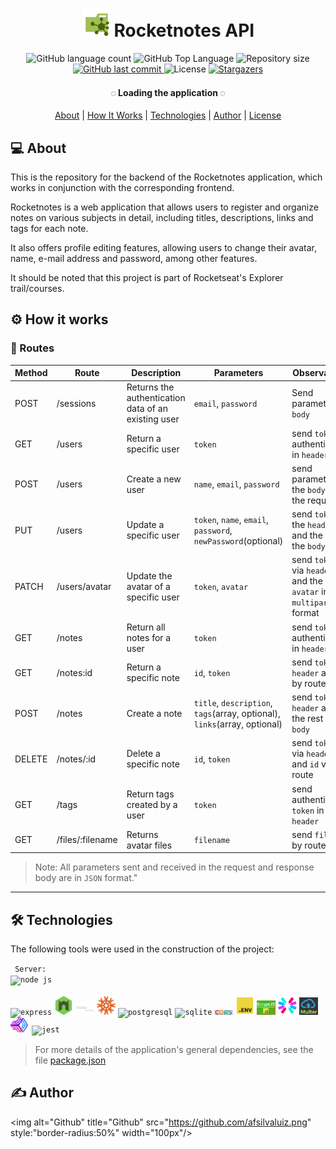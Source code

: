 <h1 align="center">
    <img src=".github/api.svg" title="Rocketnotes" alt="" width="45px" />   
    Rocketnotes API
</h1>

<p align="center">
  <img alt="GitHub language count" src="https://img.shields.io/github/languages/count/afsilvaluiz/rocketnotes-backend">

  <img alt="GitHub Top Language" src="https://img.shields.io/github/languages/top/afsilvaluiz/rocketnotes-backend" />

  <img alt="Repository size" src="https://img.shields.io/github/repo-size/afsilvaluiz/rocketnotes-backend">
  
  <a href="https://github.com/afsilvaluiz/rocketnotes-backend/commits/master">
    <img alt="GitHub last commit" src="https://img.shields.io/github/last-commit/afsilvaluiz/rocketnotes-backend">
  </a>
 
  <img alt="License" src="https://img.shields.io/github/license/afsilvaluiz/rocketnotes-backend">

   <a href="https://github.com/afsilvaluiz/rocketnotes-backend/stargazers">
    <img alt="Stargazers" src="https://img.shields.io/github/stars/afsilvaluiz/rocketnotes-backend?style=social">
  </a>
</p>

<h4 align="center"> 
	◌ Loading the application ◌
</h4>

<p align="center">
 <a href="#-about">About</a> |
 <a href="#-how-it-works">How It Works</a> | 
 <a href="#-technologies">Technologies</a> | 
 <a href="#-author">Author</a> | 
 <a href="#-license">License</a>
</p>

## 💻 About

This is the repository for the backend of the Rocketnotes application, which works in conjunction with the corresponding frontend.

Rocketnotes is a web application that allows users to register and organize notes on various subjects in detail, including titles, descriptions, links and tags for each note. 

It also offers profile editing features, allowing users to change their avatar, name, e-mail address and password, among other features. 

It should be noted that this project is part of Rocketseat's Explorer trail/courses. 

## ⚙️ How it works


###  🔀 Routes


| Method | Route	| Description	| Parameters | Observations |
| --- | --- | --- | --- | --- |
| POST | /sessions | Returns the authentication data of an existing user | `email`, `password` | Send parameters in `body` | 
| GET	| /users	| Return a specific user	| `token` |	send `token` de authentication in `header` |
| POST | /users | Create a new user | `name`, `email`, `password` | send parameters in the `body` of the request |
| PUT | /users | Update a specific user | `token`, `name`, `email`, `password`, `newPassword`(optional) | send `token` in the `header` and the rest in the `body` |
| PATCH | /users/avatar | Update the avatar of a specific user | `token`, `avatar` | send `token` via `header` and the `avatar` in `multipart` format |
| GET | /notes | Return all notes for a user | `token` | send `token` authentication in `header` |
| GET | /notes:id | Return a specific note | `id`, `token` | send `token` by `header` and `id` by route |
| POST | /notes | Create a note | `title`, `description`, `tags`(array, optional), `links`(array, optional) | send `token` by `header` and the rest in `body` |
| DELETE | /notes/:id | Delete a specific note | `id`, `token` | send `token` via `header` and `id` via route |
| GET | /tags | Return tags created by a user | `token` | send authentication `token` in `header` |
| GET | /files/:filename | Returns avatar files | `filename` | send `filename` by route |

> Note: All parameters sent and received in the request and response body are in `JSON` format."
---

## 🛠 Technologies

The following tools were used in the construction of the project:

<code> <span>Server:</span> <img title="NodeJS" alt="node js" width="30px" src="https://cdn.jsdelivr.net/gh/devicons/devicon/icons/nodejs/nodejs-original.svg" /></code><br></br>
<code><img title="Express" alt="express" width="30px" src="https://skillicons.dev/icons?i=express" /></code>
<code><img title="Nodemon" alt="nodemon" width="30px" src=".github/nodemon.svg" /></code>
<code><img title="Express-async-error" alt="expresserror" width="30px" src=".github/expresserror.svg" /></code>
<code><img title="Knex" alt="knex" width="30px" src=".github/knex.svg" /></code>
<code><img title="PostgreSQL" alt="postgresql" width="30px" src="https://cdn.jsdelivr.net/gh/devicons/devicon/icons/postgresql/postgresql-original.svg" /></code>
<code><img title="SQLite" alt="sqlite" width="30px" src="https://cdn.jsdelivr.net/gh/devicons/devicon/icons/sqlite/sqlite-original.svg" /></code>
<code><img title="Cors" alt="cors" width="30px" src=".github/CORS.svg" /></code>
<code><img title="Dotenv" alt="dotenv" width="30px" src=".github/dotenv.svg" /></code>
<code><img title="BcryptJS" alt="bcryptjs" width="30px" src=".github/bcryptjs.svg" /></code>
<code><img title="JWT" alt="jwt" width="30px" src=".github/jwt.svg" /></code>
<code><img title="Multer" alt="multer" width="30px" src=".github/multer.svg" /></code>
<code><img title="PM2" alt="pm2" width="30px" src=".github/pm2.svg" /></code>
<code><img title="Jest" alt="jest" width="30px" src="https://cdn.jsdelivr.net/gh/devicons/devicon/icons/jest/jest-plain.svg" /></code>

> For more details of the application's general dependencies, see the file [package.json](./package.json)

## ✍ Author

<img alt="Github" title="Github" src="https://github.com/afsilvaluiz.png" style:"border-radius:50%"  width="100px"/>






 



